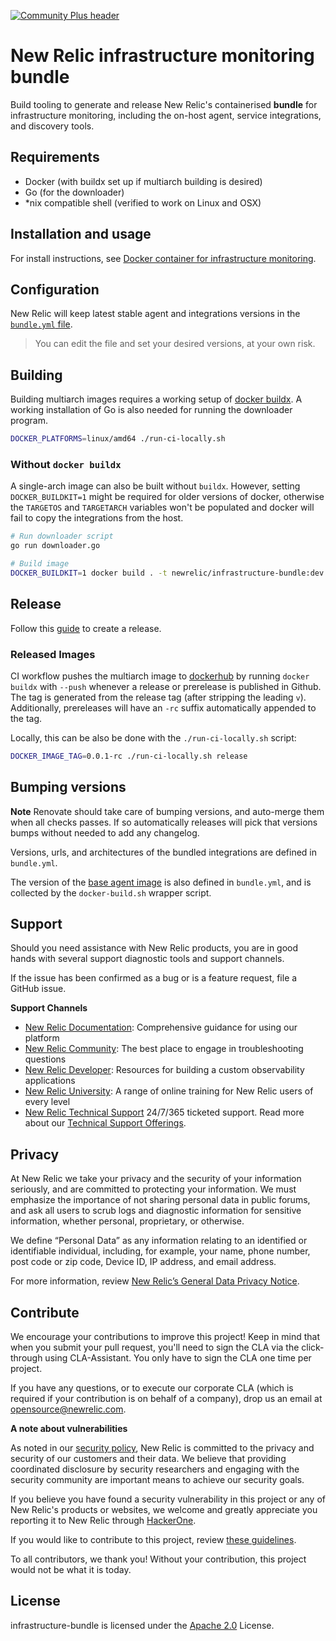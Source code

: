 [![Community Plus header](https://github.com/newrelic/opensource-website/raw/master/src/images/categories/Community_Plus.png)](https://opensource.newrelic.com/oss-category/#community-plus)

# New Relic infrastructure monitoring bundle

Build tooling to generate and release New Relic's containerised **bundle** for infrastructure monitoring, including the on-host agent, service integrations, and discovery tools.

## Requirements

- Docker (with buildx set up if multiarch building is desired)
- Go (for the downloader)
- *nix compatible shell (verified to work on Linux and OSX)

## Installation and usage

For install instructions, see [Docker container for infrastructure monitoring](https://docs.newrelic.com/docs/infrastructure/install-infrastructure-agent/linux-installation/docker-container-infrastructure-monitoring).

## Configuration

New Relic will keep latest stable agent and integrations versions in the [`bundle.yml` file](https://github.com/newrelic/infrastructure-bundle/blob/master/bundle.yml).

> You can edit the file and set your desired versions, at your own risk.

## Building

Building multiarch images requires a working setup of [docker buildx](https://docs.docker.com/buildx/working-with-buildx/).
A working installation of Go is also needed for running the downloader program.

```bash
DOCKER_PLATFORMS=linux/amd64 ./run-ci-locally.sh
```

### Without `docker buildx`

A single-arch image can also be built without `buildx`. However, setting `DOCKER_BUILDKIT=1` might be required for older versions of docker, otherwise the `TARGETOS` and `TARGETARCH` variables won't be populated and docker will fail to copy the integrations from the host.

```bash
# Run downloader script
go run downloader.go

# Build image
DOCKER_BUILDKIT=1 docker build . -t newrelic/infrastructure-bundle:dev
```

## Release

Follow this [guide](https://github.com/newrelic/coreint-automation/blob/main/docs/release_runbook.md) to create a release.

### Released Images
CI workflow pushes the multiarch image to [dockerhub](https://hub.docker.com/repository/docker/newrelic/infrastructure-bundle/tags) by running `docker buildx` with `--push` whenever a release or prerelease is published in Github. The tag is generated from the release tag (after stripping the leading `v`). Additionally, prereleases will have an `-rc` suffix automatically appended to the tag.

Locally, this can be also be done with the `./run-ci-locally.sh` script:

```bash
DOCKER_IMAGE_TAG=0.0.1-rc ./run-ci-locally.sh release
```


## Bumping versions

**Note** Renovate should take care of bumping versions, and auto-merge them when all checks passes. If so automatically releases will pick that versions bumps without needed to add any changelog.

Versions, urls, and architectures of the bundled integrations are defined in `bundle.yml`.

The version of the [base agent image](https://hub.docker.com/repository/docker/newrelic/infrastructure/tags) is also defined in `bundle.yml`, and is collected by the `docker-build.sh` wrapper script.

## Support

Should you need assistance with New Relic products, you are in good hands with several support diagnostic tools and support channels.

If the issue has been confirmed as a bug or is a feature request, file a GitHub issue.

**Support Channels**

* [New Relic Documentation](https://docs.newrelic.com): Comprehensive guidance for using our platform
* [New Relic Community](https://discuss.newrelic.com/c/support-products-agents/new-relic-infrastructure): The best place to engage in troubleshooting questions
* [New Relic Developer](https://developer.newrelic.com/): Resources for building a custom observability applications
* [New Relic University](https://learn.newrelic.com/): A range of online training for New Relic users of every level
* [New Relic Technical Support](https://support.newrelic.com/) 24/7/365 ticketed support. Read more about our [Technical Support Offerings](https://docs.newrelic.com/docs/licenses/license-information/general-usage-licenses/support-plan).

## Privacy

At New Relic we take your privacy and the security of your information seriously, and are committed to protecting your information. We must emphasize the importance of not sharing personal data in public forums, and ask all users to scrub logs and diagnostic information for sensitive information, whether personal, proprietary, or otherwise.

We define “Personal Data” as any information relating to an identified or identifiable individual, including, for example, your name, phone number, post code or zip code, Device ID, IP address, and email address.

For more information, review [New Relic’s General Data Privacy Notice](https://newrelic.com/termsandconditions/privacy).

## Contribute

We encourage your contributions to improve this project! Keep in mind that when you submit your pull request, you'll need to sign the CLA via the click-through using CLA-Assistant. You only have to sign the CLA one time per project.

If you have any questions, or to execute our corporate CLA (which is required if your contribution is on behalf of a company), drop us an email at opensource@newrelic.com.

**A note about vulnerabilities**

As noted in our [security policy](../../security/policy), New Relic is committed to the privacy and security of our customers and their data. We believe that providing coordinated disclosure by security researchers and engaging with the security community are important means to achieve our security goals.

If you believe you have found a security vulnerability in this project or any of New Relic's products or websites, we welcome and greatly appreciate you reporting it to New Relic through [HackerOne](https://hackerone.com/newrelic).

If you would like to contribute to this project, review [these guidelines](./CONTRIBUTING.md).

To all contributors, we thank you!  Without your contribution, this project would not be what it is today.

## License

infrastructure-bundle is licensed under the [Apache 2.0](http://apache.org/licenses/LICENSE-2.0.txt) License.
